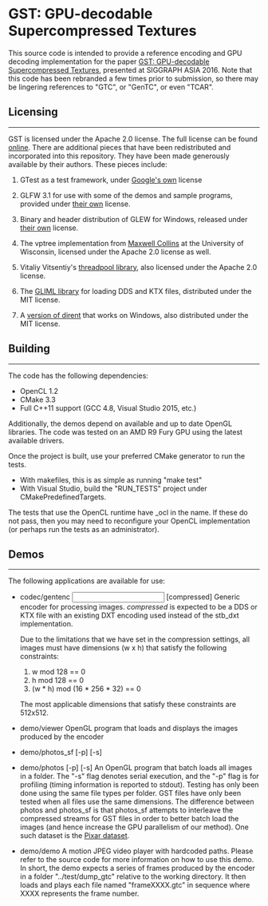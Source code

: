 # GST: GPU-decodable Supercompressed Textures

This source code is intended to provide a reference encoding and GPU decoding
implementation for the paper
[GST: GPU-decodable Supercompressed Textures](http://gamma.cs.unc.edu/GST),
presented at SIGGRAPH ASIA 2016. Note that this code has been rebranded a
few times prior to submission, so there may be lingering references to "GTC",
or "GenTC", or even "TCAR".

## Licensing
---------------

GST is licensed under the Apache 2.0 license. The full license can be found
[online](http://www.apache.org/licenses/LICENSE-2.0). There are additional pieces
that have been redistributed and incorporated into this repository. They have been
made generously available by their authors. These pieces include:

1. GTest as a test framework, under
[Google's own](https://github.com/GammaUNC/FasTC/blob/master/GTest/LICENSE)
license

2. GLFW 3.1 for use with some of the demos and sample programs, provided under
[their own](https://github.com/glfw/glfw/blob/master/COPYING.txt) license.

3. Binary and header distribution of GLEW for Windows, released under
[their own](http://glew.sourceforge.net/glew.txt) license.

4. The vptree implementation from
[Maxwell Collins](http://pages.cs.wisc.edu/~mcollins/software/vptree.html)
at the University of Wisconsin, licensed under the Apache 2.0 license as well.

5. Vitaliy Vitsentiy's [threadpool library](https://github.com/vit-vit/CTPL),
also licensed under the Apache 2.0 license.

6. The [GLIML library](https://github.com/floooh/gliml) for loading DDS and KTX files,
distributed under the MIT license.

7. A [version of dirent](https://github.com/tronkko/dirent) that works on Windows,
also distributed under the MIT license.

## Building
---------------
The code has the following dependencies:

- OpenCL 1.2
- CMake 3.3
- Full C++11 support (GCC 4.8, Visual Studio 2015, etc.)

Additionally, the demos depend on available and up to date OpenGL libraries.
The code was tested on an AMD R9 Fury GPU using the latest available drivers.

Once the project is built, use your preferred CMake generator to run the tests.
- With makefiles, this is as simple as running "make test"
- With Visual Studio, build the "RUN_TESTS" project under CMakePredefinedTargets.

The tests that use the OpenCL runtime have _ocl in the name. If these do not pass,
then you may need to reconfigure your OpenCL implementation (or perhaps run the tests
as an administrator).

## Demos
---------------
The following applications are available for use:

- codec/gentenc <input> [compressed] <output>
	Generic encoder for processing images. *compressed* is expected to be a DDS or KTX
  file with an existing DXT encoding used instead of the stb_dxt implementation.

  Due to the limitations that we have set in the compression settings, all images
  must have dimensions (w x h) that satisfy the following	constraints:
	1. w mod 128 == 0
	2. h mod 128 == 0
	3. (w * h) mod (16 * 256 * 32) == 0

	The most applicable dimensions that satisfy these constraints are 512x512.

- demo/viewer
	OpenGL program that loads and displays the images produced by the encoder

- demo/photos_sf [-p] [-s] <directory>
- demo/photos [-p] [-s] <directory>
	An OpenGL program that batch loads all images in a folder. The "-s" flag
	denotes serial execution, and the "-p" flag is for profiling (timing information
	is reported to stdout). Testing has only been done using the same file types per
  folder.	GST files have only been tested when all files use the same dimensions.
  The difference between photos and photos_sf is that photos_sf attempts to
  interleave the compressed streams for GST files in order to better batch load
  the images (and hence	increase the GPU parallelism of our method). One such dataset
  is the [Pixar dataset](https://community.renderman.pixar.com/article/114/library-pixar-one-twenty-eight.html).

- demo/demo
	A motion JPEG video player with hardcoded paths. Please refer to the source code for
	more information on how to use this demo. In short, the demo expects a series of
	frames produced by the encoder in a folder "../test/dump_gtc" relative to the
	working directory. It then loads and plays each file named "frameXXXX.gtc" in sequence
	where XXXX represents the frame number.